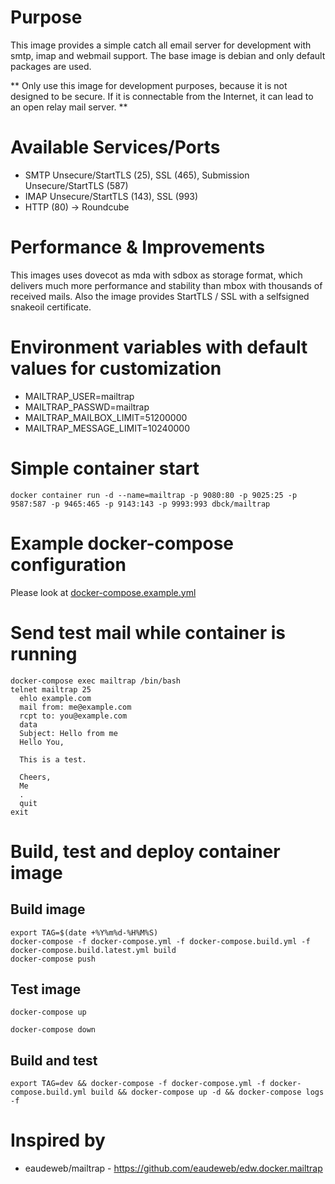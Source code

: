 # Purpose

This image provides a simple catch all email server for development with smtp, imap and webmail support.
The base image is debian and only default packages are used.

** Only use this image for development purposes, because it is not designed to be secure. If it is connectable from the Internet, it can lead to an open relay mail server. **

# Available Services/Ports

* SMTP Unsecure/StartTLS (25), SSL (465), Submission Unsecure/StartTLS (587)
* IMAP Unsecure/StartTLS (143), SSL (993)
* HTTP (80) -> Roundcube

# Performance & Improvements

This images uses dovecot as mda with sdbox as storage format, which delivers much more performance and stability than mbox with thousands of received mails.
Also the image provides StartTLS / SSL with a selfsigned snakeoil certificate.

# Environment variables with default values for customization

* MAILTRAP_USER=mailtrap
* MAILTRAP_PASSWD=mailtrap
* MAILTRAP_MAILBOX_LIMIT=51200000
* MAILTRAP_MESSAGE_LIMIT=10240000

# Simple container start

```
docker container run -d --name=mailtrap -p 9080:80 -p 9025:25 -p 9587:587 -p 9465:465 -p 9143:143 -p 9993:993 dbck/mailtrap
```

# Example docker-compose configuration

Please look at [docker-compose.example.yml](docker-compose.example.yml)

# Send test mail while container is running

```
docker-compose exec mailtrap /bin/bash
telnet mailtrap 25
  ehlo example.com
  mail from: me@example.com
  rcpt to: you@example.com
  data
  Subject: Hello from me
  Hello You,

  This is a test.

  Cheers,
  Me
  .
  quit
exit
```

# Build, test and deploy container image

## Build image

```
export TAG=$(date +%Y%m%d-%H%M%S)
docker-compose -f docker-compose.yml -f docker-compose.build.yml -f docker-compose.build.latest.yml build
docker-compose push
```

## Test image

```
docker-compose up
```

```
docker-compose down
```

## Build and test

```
export TAG=dev && docker-compose -f docker-compose.yml -f docker-compose.build.yml build && docker-compose up -d && docker-compose logs -f
```

# Inspired by

* eaudeweb/mailtrap - https://github.com/eaudeweb/edw.docker.mailtrap